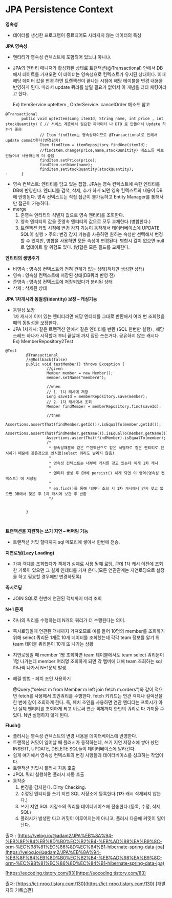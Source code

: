 # JPA Persistence Context

**영속성**

* 데이터를 생성한 프로그램이 종료되어도 사라지지 않는 데이터의 특성

**JPA 영속성**

* 엔티티가 영속성 컨텍스트에 포함되어 있느냐 아니냐.
*   JPA의 엔티티 매니저가 활성화된 상태로 트랜잭션(@Transactional) 안에서 DB에서 데이트를 가져오면 이 데이터는 영속성으로 컨텍스트가 유지된 상태이다. 이때 해당 데이터 값을 변경 하면 트랜잭션이 끝나는 시점에 해당 테이블을 변경 내용을 반영하게 된다. 따라서 update 쿼리를 날릴 필요가 없어서 이 개념을 더티 체킹이라고 한다.

    &#x20;Ex) ItemService.upteItem , OrderService. cancelOrder 메소드 참고

```
@Transactional
       public void upteItem(Long itemId, String name, int price , int stockQuantity) { // 서비스 계층에서 필요한 파라미터 나 DTO 로 만들어서 Update 하는게 좋음
               // Item findItem는 영속상태이므로 @Transactional로 인해서 update commit한다(변경감지)
               Item findItem = itemRepository.findOne(itemId);
               //findItem.change(price,name,stockQunitity) 메소드를 따로 만들어서 사용하는게 더 좋음
               findItem.setPrice(price);
               findItem.setName(name);
               findItem.setStockQuantity(stockQuantity);
-      }
```

* 영속 컨텍스트: 엔티티를 담고 있는 집합. JPA는 영속 컨텍스트에 속한 엔티티를 DB에 반영한다. 엔티티를 검색, 삭제, 추가 하게 되면 영속 컨텍스트의 내용이 DB에 반영된다. 영속 컨텍스트는 직접 접근이 불가능하고 Entity Manager를 통해서만 접근이 가능하다.
* merge
  1. 준영속 엔티티의 식별자 값으로 영속 엔티티를 조회한다.
  2. 영속 엔티티의 값을 준영속 엔티티의 값으로 모두 교체한다.(병합한다.)
  3. 트랜잭션 커밋 시점에 변경 감지 기능이 동작해서 데이터베이스에 UPDATE SQL이 실행 > 주의: 변경 감지 기능을 사용하면 원하는 속성만 선택해서 변경할 수 있지만, 병합을 사용하면 모든 속성이 변경된다. 병합시 값이 없으면 null 로 업데이트 할 위험도 있다. (병합은 모든 필드를 교체한다.

**엔티티의 생명주기**

* 비영속 : 영속성 컨텍스트와 전혀 관계가 없는 상태(객체만 생성한 상태)
* 영속 : 영속성 컨텍스트에 저장된 상태(DB쿼리 반영 전)
* 준영속 : 영속성 컨텍스트에 저장되었다가 분리된 상태
* 삭제 : 삭제된 상태

**JPA 1차개시와 동일성(identity) 보장 – 캐싱기능**

* 동일성 보장\
  1차 캐시에 이미 있는 엔티티라면 해당 엔티티를 그대로 반환해서 여러 번 조회했을 때의 동일성을 보장한다.
* JPA 1차캐시: 같은 트랜잭션 안에서 같은 엔티티를 반환 (SQL 한번만 실행) , 해당 스레드 하나가 시작할때 부터 끝날때 까지 잠깐 쓰는거다. 공유하지 않는 캐시다\
  Ex) MemberRepository2Test

```
@Test
         @Transactional
         //@Rollback(false)
         public void testMember() throws Exception {
                  //given
                  Member member = new Member();
                  member.setName("memberA");
                 
                  //when
                  // 1. 1차 캐시에 저장
                  Long saveId = memberRepository.save(member);
                  // 2. 1차 캐시에서 조회
                  Member findMember = memberRepository.find(saveId);            
                 
                  //then
                  Assertions.assertThat(findMember.getId()).isEqualTo(member.getId());
              Assertions.assertThat(findMember.getName()).isEqualTo(member.getName());
                  Assertions.assertThat(findMember).isEqualTo(member);
                  /*
                   * 영속성때문에 같은 트랜잭션으로 같은 식별자로 같은 엔티티로 인식하기 때문에 같은것으로 인식함(select 쿼리도 날리지 않음)
                   *
                   * 영속성 컨텍스트는 내부에 캐시를 갖고 있는데 이게 1차 캐시
                   *
                   * 엔티티 생성 후 EM에 persist() 하게 되면 이 영역(영속성 컨텍스트) 에 저장됨
                   *
                   * em.find()를 통해 데이터 조회 시 1차 캐시에서 먼저 찾고 없으면 DB에서 찾은 후 1차 캐시에 보관 후 반환
                   */
 
 
         }
 
 
```

**트랜잭션을 지원하는 쓰기 지연 – 버퍼링 기능**

* 트랜잭션 커밋 할때까지 sql 메모리에 쌓아서 한번에 전송.

**지연로딩(Lazy Loading)**

* 가짜 객체를 조회했다가 객체가 실제로 사용 될떄 로딩, 근데 1차 캐시 이전에 조회한 기록이 있으면 그 실제 인테티를 가져 온다.(모든 연관관계는 지연로딩으로 설정을 하고 필요할 경우에만 변경하도록)

**즉시로딩**

* JOIN SQL로 한번에 연관된 객체까지 미리 조회

**N+1 문제**

* 하나의 쿼리를 수행하는데 N개의 쿼리가 더 수행된다는 의미.
* &#x20;즉시로딩일때 연관된  객체까지 가져오므로 예를 들어 10명의 member를 조회하기 위해 select 쿼리문 1개로 10개 데이터를 조회했는데 각각 team 정보를 알기 위team 테이블 쿼리문이 10개 또 나가는 상황
* 지연로딩일 때 member 1명 조회하면 team 테이블에서도 team select 쿼리문이 1명 나가는데 member 여러명 조회하게 되면 각 멤버에 대해 team 조회하는 sql 하나씩 나가서 N+1문제 발생.
*   해결 방법 - 페치 조인 사용하기

    @Query("select m from Member m left join fetch m.orders")와 같이 적으면 fetch를 사용해서 조인쿼리를 수행한다. fetch 키워드는 연관 객체나 컬렉션을 한 번에 같이 조회하게 한다. 즉, 페치 조인을 사용하면 연관 엔티티는 프록시가 아닌 실제 엔티티를 조회하게 되고 이로써 연관 객체까지 한번의 쿼리로 다 가져올 수 있다. N번 실행하지 않게 된다.

**Flush()**

* 플러시는 영속성 컨텍스트의 변경 내용을 데이터베이스에 반영한다.
* 트랜잭션 커밋이 일어날 때 플러시가 동작하는데, 쓰기 지연 저장소에 쌓아 놨던 INSERT, UPDATE, DELETE SQL들이 데이터베이스에 날라간다.
* 쉽게 얘기해서 영속성 컨텍스트의 변경 사항들과 데이터베이스를 싱크하는 작업이다.
* 트랜잭션 커밋시 플러시 자동 호출
* JPQL 쿼리 실행하면 플러시 자동 호출
* 동작순
  1. 변경을 감지한다. Dirty Checking.
  2. 수정된 엔티티를 쓰기 지연 SQL 저장소에 등록한다.(1차 캐시 삭제되지 않는다.)
  3. 쓰기 지연 SQL 저장소의 쿼리를 데이터베이스에 전송한다.(등록, 수정, 삭제 SQL)
  4. 플러시가 발생한 다고 커밋이 이루어지는게 아니고, 플러시 다음에 커밋이 일어난다.

출처 : [https://velog.io/@adam2/JPA%EB%8A%94-%EB%8F%84%EB%8D%B0%EC%B2%B4-%EB%AD%98%EA%B9%8C-orm-%EC%98%81%EC%86%8D%EC%84%B1-hibernate-spring-data-jpa](https://velog.io/@adam2/JPA%EB%8A%94-%EB%8F%84%EB%8D%B0%EC%B2%B4-%EB%AD%98%EA%B9%8C-orm-%EC%98%81%EC%86%8D%EC%84%B1-hibernate-spring-data-jpa)

[https://eocoding.tistory.com/83](https://eocoding.tistory.com/83)

출처: [https://ict-nroo.tistory.com/130](https://ict-nroo.tistory.com/130) \[개발자의 기록습관]
